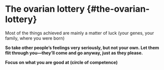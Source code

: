 # The ovarian lottery {#the-ovarian-lottery}

Most of the things achieved are mainly a matter of luck (your genes, your family, where you were born)

**So take other people’s feelings very seriously, but not your own. Let them flit through you—they’ll come and go anyway, just as they please.**

**Focus on what you are good at (circle of competence)**